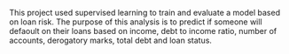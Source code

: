 This project used supervised learning to train and evaluate a model based on loan risk. The purpose of this analysis is to predict if someone will defaoult on their loans based on income, debt to income ratio, number of accounts, derogatory marks, total debt and loan status. 

